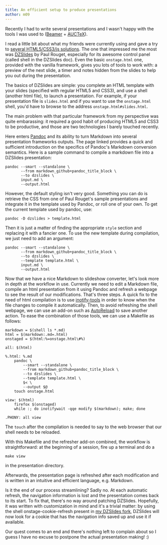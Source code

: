 ```yaml
---
title: An efficient setup to produce presentations
author: m09
---
```


Recently I had to write several presentations and I wasn't happy with
the tools I was used to ([Beamer][beamer] + [AUCTeX][auctex]).

I read a little bit about what my friends were currently using and
gave a try to [several HTML5/CSS3/js solutions][bortzmeyer]. The one
that impressed me the most was [DZSlides][dzslides] by Paul Rouget,
especially for its awesome control panel (called shell in the DZSlides
doc). Even the basic `onstage.html` one, provided with the vanilla
framework, gives you lots of tools to work with: a preview of the next
slide, a timer and notes hidden from the slides to help you out during
the presentation.

<div></div><!--more-->

The basics of DZSlides are simple: you complete an HTML template with
your slides (specified with regular HTML5 and CSS3), and use a shell
(another html file), to launch a presentation. For example, if your
presentation file is `slides.html` and if you want to use the
`onstage.html` shell, you'd have to browse to the address
`onstage.html#slides.html`.

The main problem with that particular framework from my perspective
was quite embarassing: it required a good habit of producing HTML5 and
CSS3 to be productive, and those are two technologies I barely touched
recently.

Here enters [Pandoc][pandoc] and its ability to turn Markdown into
several presentation frameworks outputs. The page linked provides a
quick and sufficient introduction on the specifics of Pandoc's
Markdown conversion semantics. Here is a sample command to compile a
markdown file into a DZSlides presentation:

```shell
pandoc --smart --standalone \
       --from markdown_github+pandoc_title_block \
       --to dzslides \
       input.md \
       --output.html
```

However, the default styling isn't very good. Something you can do is
retrieve the CSS from one of Paul Rouget's sample presentations and
integrate it in the template used by Pandoc, or roll one of your
own. To get the current template used by pandoc, use:

```shell
pandoc -D dzslides > template.html
```

Then it is just a matter of finding the appropriate `style` section
and replacing it with a fancier one. To use the new template during
compilation, we just need to add an argument:

```shell
pandoc --smart --standalone \
       --from markdown_github+pandoc_title_block \
       --to dzslides \
       --template template.html \
       input.md \
       --output.html
```

Now that we have a nice Markdown to slideshow converter, let's look
more in depth at the workflow in use. Currently we need to edit a
Markdown file, compile an html presentation from it using Pandoc and
refresh a webpage to see the result of our modifications. That's three
steps. A quick fix to the need of html compilation is to use
[inotify-tools][inotify] in order to know when the file changes to
compile it automatically. Then, to avoid refreshing the shell webpage,
we can use an add-on such as [AutoReload][autoreload] to save another
action. To ease the combination of those tools, we can use a Makefile
as follows:

```shell
markdown = $(shell ls *.md)
html = $(markdown:.md=.html)
onstaged = $(html:%=onstage.html\#%)

all: $(html)

%.html: %.md
	pandoc \
		--smart --standalone \
		--from markdown_github+pandoc_title_block \
		--to dzslides \
		--template template.html \
		$< \
		--output $@
	touch onstage.html

view: $(html)
	firefox $(onstaged)
	while :; do inotifywait -qqe modify $(markdown); make; done

.PHONY: all view
```

The `touch` after the compilation is needed to say to the web browser
that our shell needs to be reloaded.

With this Makefile and the refresher add-on combined, the workflow is
straightforward: at the beginning of a session, fire up a terminal and
do a

    make view

in the presentation directory.

Afterwards, the presentation page is refreshed after each modification
and is written in an intuitive and efficient language,
e.g. Markdown.

Is it the end of our process streamlining? Sadly no. At each automatic
refresh, the navigation information is lost and the presentation comes
back to its start. To fix that, there's no way around patching
DZSlides. Hopefully, it was written with customization in mind and
it's a trivial matter: by using the shell onstage-cookie-refresh
present in [my DZSlides fork][fork], DZSlides will now look for a
cookie that has the navigation info saved up and use it if available.

Our quest comes to an end and there's nothing left to complain about
so I guess I have no excuse to postpone the actual presentation
making! :)

[beamer]:     https://en.wikipedia.org/wiki/Beamer_(LaTeX)

[auctex]:     https://www.gnu.org/software/auctex/

[bortzmeyer]: http://www.bortzmeyer.org/logiciel-presentation-nouveau.html

[dzslides]:   http://paulrouget.com/dzslides/

[pandoc]:     http://johnmacfarlane.net/pandoc/demo/example9/producing-slide-shows-with-pandoc.html

[inotify]:    https://github.com/rvoicilas/inotify-tools/wiki

[autoreload]: https://addons.mozilla.org/en-us/firefox/addon/auto-reload/

[fork]:       https://github.com/Mogzor/dzslides
